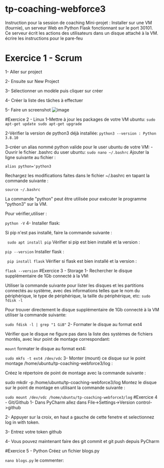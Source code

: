 # tp-coaching-webforce3
Instruction pour la session de coaching
Mini-projet : Installer sur une VM (fournie), un serveur Web en Python Flask fonctionnant sur le port 30101. Ce serveur écrit les actions des utilisateurs dans un disque attaché à la VM. écrire les instructions pour le pare-feu
# Exercice 1 - Scrum
1- Aller sur project

2- Ensuite sur New Project

3- Sélectionner un modèle puis cliquer sur créer

4- Créer la liste des tâches à effectuer

5- Faire un screenshot
![image](https://user-images.githubusercontent.com/122799110/221375751-668a22c8-63ab-45d6-a0cb-36580aaf6208.png)

#Exercice 2 - Linux
1-Mettre à jour les packages de votre VM ubuntu:
``
sudo apt-get update
sudo apt-get upgrade
``

2-Vérifier la version de python3 déjà installée:
`python3 --version : Python 3.8.10 `

3-créer un alias nommé python valide pour le user ubuntu de votre VM:
  -Ouvrir le fichier .bashrc du user ubuntu:
  `sudo nano ~/.bashrc`
  Ajouter la ligne suivante au fichier :

   `alias python='python3`

Rechargez les modifications faites dans le fichier ~/.bashrc en tapant la commande suivante :

   `source ~/.bashrc`
   
La commande "python" peut être utilisée pour exécuter le programme "python3" sur la VM.

Pour vérifier,utiliser :

   `python -V`
4- Installer flask:

Si pip n'est pas installé, faire la commande suivante :

 ` sudo apt install pip`
Vérifier si pip est bien installé et la version :

  `pip --version` 
Installer flask :

  ` pip install flask`
Vérifier si flask est bien installé et la version :

   `flask --version`
#Exercice 3 - Storage
1- Rechercher le disque supplémentaire de 1Gb connecté à la VM:

Utiliser la commande suivante pour lister les disques et les partitions connectés au système, avec des informations telles que le nom du périphérique, le type de périphérique, la taille du périphérique, etc:
`sudo fdisk -l`
   
Pour trouver directement le disque supplémentaire de 1Gb connecté à la VM utiliser la commande suivante:

   `sudo fdisk -l | grep "1 GiB"`
2- Formater le disque au format ext4

Vérifier que le disque ne figure pas dans la liste des systèmes de fichiers montés, avec leur point de montage correspondant:

   `mount`
 formater le disque au format ext4:

  `sudo mkfs -t ext4 /dev/vdc`
3- Monter (mount) ce disque sur le point montage /home/ubuntu/tp-coaching-webforce3/log :

Créez le répertoire de point de montage avec la commande suivante :

  sudo mkdir -p /home/ubuntu/tp-coaching-webforce3/log
Montez le disque sur le point de montage en utilisant la commande suivante :

  `sudo mount /dev/vdc /home/ubuntu/tp-coaching-webforce3/log`
#Exercice 4 - Git/Github
1- Dans PyCharm allez dans File->Settings->Version control->github

2- Appuyer sur la croix, en haut a gauche de cette fenetre et selectionnez log in with token.

3- Entrez votre token github

4- Vous pouvez maintenant faire des git commit et git push depuis PyCharm

#Exercice 5 - Python
Créez un fichier blogs.py

 `nano blogs.py`
le commenter:


